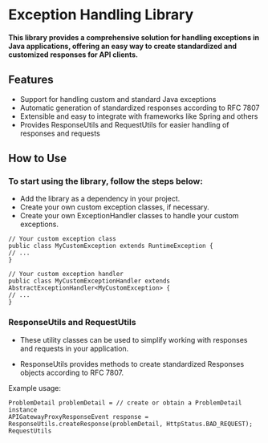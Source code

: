 # Exception Handling Library

#### This library provides a comprehensive solution for handling exceptions in Java applications, offering an easy way to create standardized and customized responses for API clients.

## Features

* Support for handling custom and standard Java exceptions
* Automatic generation of standardized responses according to RFC 7807
* Extensible and easy to integrate with frameworks like Spring and others
* Provides ResponseUtils and RequestUtils for easier handling of responses and requests

## How to Use

### To start using the library, follow the steps below:

* Add the library as a dependency in your project.
* Create your own custom exception classes, if necessary.
* Create your own ExceptionHandler classes to handle your custom exceptions.

```
// Your custom exception class
public class MyCustomException extends RuntimeException {
// ...
}

// Your custom exception handler
public class MyCustomExceptionHandler extends AbstractExceptionHandler<MyCustomException> {
// ...
}
```

### ResponseUtils and RequestUtils

* These utility classes can be used to simplify working with responses and requests in your application.

* ResponseUtils provides methods to create standardized Responses objects according to RFC 7807.

Example usage:

```
ProblemDetail problemDetail = // create or obtain a ProblemDetail instance
APIGatewayProxyResponseEvent response = ResponseUtils.createResponse(problemDetail, HttpStatus.BAD_REQUEST);
RequestUtils
```
